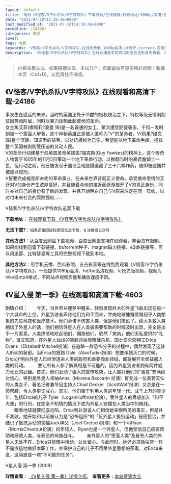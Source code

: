 ```yaml
---
layout: default
title: '电影《V怪客/V字仇杀队/V字特攻队》下载资源/在线播放/视频地址/1080p/高清/蓝光'
date: "2021-07-10T14:39:48+0800"
last_modified_at: "2021-07-10T14:39:48+0800"
permalink: /24186/
categories: 电影
cover:
tags: 电影
keywords: 'V怪客/V字仇杀队/V字特攻队,在线免费看,1080p高清,bt种子,torrent,百度云盘,magnet,磁力链,迅雷下载资源'
description: '《V怪客/V字仇杀队/V字特攻队》在线云播放手机西瓜影院吉吉影音免费看，1080p高清bd/hd未删减完整版和tc抢先枪版，mkv/mp4格式，附带bt/torrent种子、magnet/磁力链、百度云盘、网盘资源迅雷下载链接'
---
```


>内容采集生成，如果链接失效，多试几个，页面最后有更多精彩视频！收藏本页（Ctrl+D)，以后再找不麻烦。


## 《V怪客/V字仇杀队/V字特攻队》在线观看和高清下载-24186

事发生在遥远的未来，当时的英国正处于冷酷的极权统治之下，特权等级无情剥削贫困劳动阶层，同时以暴力压制此起彼伏的革命。<br />女主角艾菲(娜塔莉?波曼 饰)是一名普通的女工，某次遭受匪徒袭击，千钧一发时刻被一个蒙面人解救，这个神秘英雄正是被人匿称为“V”的革命者。V(雨果?维文 饰)是个沉静、知识型的侠客，以对抗极权为己任，希望能以地下革命手段，拯救整个英国被剥削受压迫的劳动人民。<br />V的革命行动建基于前英国革命英雄盖?福克斯(Guy Fawkes)的精神上，这个传奇人物曾于1605年的11月5日策动一个地下革命行动，以推翻当时的暴君詹姆士一世，但行动之前，他已被发现于国议会地底隧道藏了三十六桶炸药，随即被逮捕并被施以绞刑。<br />V誓要完成福克斯未完的革命事业，在未来世界背起正义使命。承受救命恩情的艾菲对V的身份产生浓厚爱好，并且随着与他的接近而逐渐揭开了V的真正身份，同时亦对自己的身份有了新的发现，并且开始明白自己与V原来注定在同一阵线，以对付未来社会的腐败强权&hellip;…


V怪客/V字仇杀队/V字特攻队迅雷下载

**下载地址**： [在线观看下载 《V怪客/V字仇杀队/V字特攻队》](https://www.993dy.com//vod-detail-id-23938.html) 


**无法下载?**：`如果迅雷因版权原因无法下载，关注微信公众号 `

**其他方法1**：从百度云网盘下载视频，百度云网盘支持在线观看，非会员有限制，如果能找到迅雷下载链接、bt/torrent种子、magnet磁力链接、e2dk链接等，可以用迅雷、比特彗星等工具将完整视频下载到本地。

**其他方法2**：用手机云播、西瓜影院、吉吉影音等在线免费观看《V怪客/V字仇杀队/V字特攻队》，一般提供1080p高清、hd/bd高清视频、tc抢先版视频，视频为mkv或mp4格式，不同站点视频质量和播放速度不同。


## 《V星入侵 第一季》在线观看和高清下载-4603

剧情介绍：　　今天，当世界从睡梦中醒来，赫然发现巨大的外星飞船出现在每一个大城市的上空。外星到访者声称他们为和平而来，并向地球慷慨馈赠超乎人类想象的先进科技和医疗技术。他们承诺不伤害人类，但是他们撒谎了。绝大多数人类相信了外星人的话，他们相信外星人在人类最需要帮助的时候及时出现，完全是出于一片善意。人类热情地欢迎他们，拥抱他们，欣然「笑纳」他们无私提供的"礼物"。谁又知道，在外星人灿烂的笑脸背后竟暗藏杀机。国土安全部特工Erica Evans（ElizabethMitchell扮演）在追踪一群恐怖分子的过程中，偶然发现了这骇人听闻的秘密。当Erica的搭挡 Dale（AlanTudyk扮演）想要杀她灭口的时候，Erica才明白外星人已经渗透进人类的政府和重要商业领域，即将展开全面征服人类的行动。 　　要让所有人都了解真相是不可能的，因为外星到访者拥有两件威力无比的武器。首先，他们发动了强大的宣传攻势，让人类对他们的"善意"充满绝对信心。特别是外星人领袖Anna（Morena Baccarin 扮演）冒充成一位美若天仙的人类女子，著名记者兼节目主持人Chad Decker（ScottWolf扮演）又总是在一旁帮腔，令人类更无戒心。其次，他们善于利用人类的年轻一代。成千上万的青少年，包括Erica的儿子 Tyler（LoganHuffman扮演），受外星人的蛊惑加入「和平大使」的行列，在完全不知情的情况下成为外星人安插在人类当中的眼线。 　　眼看地球就要彻底沦陷，Erica到处游说人们相信她亲眼所见的事实，但是并不奏效。她开始和以前被认为是"恐怖组织"的「反外星人抵抗运动」秘密接洽，并结识了抵抗运动的领袖Jack神父（Joel Gretsch扮演）和一个叫Ryan（MorrisChestnut扮演）的年轻人。Ryan也是一个外星人，但他坚信自己应该帮助和拯救人类，与邪恶的母族战斗。 　　亲外星人的"堕落人类"及冒充人类的外星人无处不在，Erica只能暗中活动，处处留心。与此同时，她还必须像往常一样不露痕迹地做好本职工作，并保护自己的儿子不再受外星思想的荼毒。对Erica来说，这简直是一项"不可能的任务"。


V星入侵 第一季 (2009)

**详情查看**： [《V星入侵 第一季》详情介绍](/movie/4603/)， **查看更多**：[本站资源大全](/movie/t/all/)

